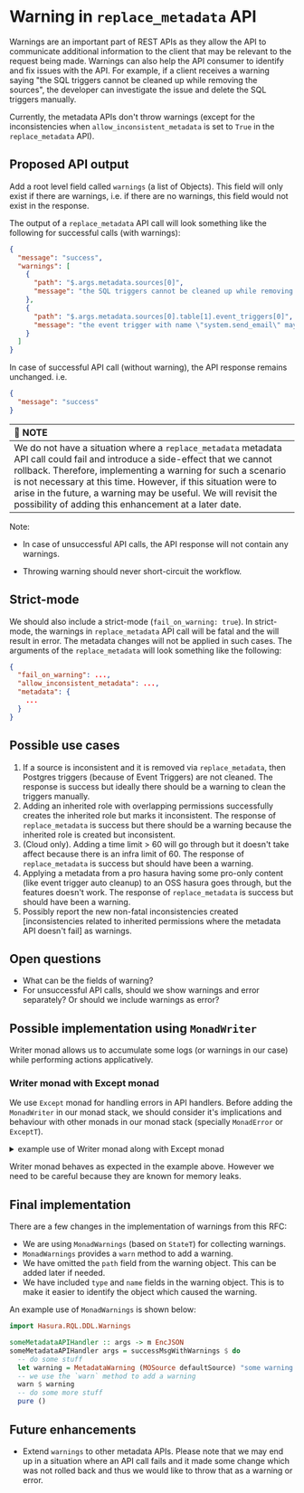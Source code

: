 # Warning in `replace_metadata` API

Warnings are an important part of REST APIs as they allow the API to communicate
additional information to the client that may be relevant to the request being
made. Warnings can also help the API consumer to identify and fix issues with
the API. For example, if a client receives a warning saying "the SQL triggers
cannot be cleaned up while removing the sources", the developer can investigate
the issue and delete the SQL triggers manually.

Currently, the metadata APIs don't throw warnings (except for the
inconsistencies when `allow_inconsistent_metadata` is set to `True` in the
`replace_metadata` API).

## Proposed API output

Add a root level field called `warnings` (a list of Objects). This field will
only exist if there are warnings, i.e. if there are no warnings, this field
would not exist in the response.

The output of a `replace_metadata` API call will look something like the
following for successful calls (with warnings):
```json
{
  "message": "success",
  "warnings": [
    {
      "path": "$.args.metadata.sources[0]",
      "message": "the SQL triggers cannot be cleaned up while removing the source \"default\""
    },
    {
      "path": "$.args.metadata.sources[0].table[1].event_triggers[0]",
      "message": "the event trigger with name \"system.send_email\" may not work as expected, hasura suggests to use only alphanumeric, underscore and hyphens in an event trigger name"
    }
  ]
}
```

In case of successful API call (without warning), the API response remains
unchanged. i.e.
```json
{
  "message": "success"
}
```

| :memo: NOTE                |
|:---------------------------|
| We do not have a situation where a `replace_metadata` metadata API call could fail and introduce a side-effect that we cannot rollback. Therefore, implementing a warning for such a scenario is not necessary at this time. However, if this situation were to arise in the future, a warning may be useful. We will revisit the possibility of adding this enhancement at a later date. |


Note:

- In case of unsuccessful API calls, the API response will not contain any warnings.

- Throwing warning should never short-circuit the workflow.

## Strict-mode

We should also include a strict-mode (`fail_on_warning: true`). In strict-mode, the warnings in `replace_metadata` API call will be fatal and the will result in error. The metadata changes will not be applied in such cases. The arguments of the `replace_metadata` will look something like the following:
```json
{
  "fail_on_warning": ...,
  "allow_inconsistent_metadata": ...,
  "metadata": {
    ...
  }
}
```

## Possible use cases

1. If a source is inconsistent and it is removed via `replace_metadata`, then Postgres triggers (because of Event Triggers) are not cleaned. The response is success but ideally there should be a warning to clean the triggers manually.
2. Adding an inherited role with overlapping permissions successfully creates the inherited role but marks it inconsistent. The response of `replace_metadata` is success but there should be a warning because the inherited role is created but inconsistent.
3. (Cloud only). Adding a time limit > 60 will go through but it doesn't take affect because there is an infra limit of 60. The response of `replace_metadata` is success but should have been a warning.
4. Applying a metadata from a pro hasura having some pro-only content (like event trigger auto cleanup) to an OSS hasura goes through, but the features doesn't work. The response of `replace_metadata` is success but should have been a warning.
5. Possibly report the new non-fatal inconsistencies created [inconsistencies related to inherited permissions where the metadata API doesn't fail] as warnings.

## Open questions

- What can be the fields of warning?
- For unsuccessful API calls, should we show warnings and error separately?
  Or should we include warnings as error?

## Possible implementation using `MonadWriter`

Writer monad allows us to accumulate some logs (or warnings in our case) while
performing actions applicatively.

### Writer monad with Except monad

We use `Except` monad for handling errors in API handlers. Before adding the
`MonadWriter` in our monad stack, we should consider it's implications and
behaviour with other monads in our monad stack (specially `MonadError` or
`ExceptT`).

<details>
<summary>example use of Writer monad along with Except monad</summary>

```haskell
{-# LANGUAGE FlexibleContexts #-}
{-# LANGUAGE ImportQualifiedPost #-}

module Main where
import Control.Monad
import Control.Monad.Except
import Control.Monad.IO.Class (liftIO, MonadIO)
import Prelude
import Control.Monad.Trans.Writer.CPS qualified as CPS
import Control.Monad.Writer.Class

type Warnings = [String]

example ::
  (
    MonadIO m,
    MonadError String m,
    MonadWriter Warnings m
  ) =>
  Int -> m Int
example x = do
  tell ["warning: starting the operation"]
  when (x < 0) $ throwError "error: negative input"
  when (x < 10) $ tell ["warning: input is less than 10"]
  when (x > 20) $ tell ["warning: input is more than 20"]
  liftIO $ putStrLn "hello" -- performs some action for non error case
  return x

handleInput :: Int -> IO ()
handleInput input = do
  putStrLn $ "--------- input: "<> show input <>" ---------"
  (res, warnings) <- CPS.runWriterT $ runExceptT (example input)
  print warnings
  case res of
    Left err -> print err
    Right result -> print result
  putStrLn "-----------------------------"


main :: IO ()
main = do
  handleInput (-1)
  handleInput 5
  handleInput 15
  handleInput 25

-- >>> main
-- --------- input: -1 ---------
-- ["warning: starting the operation"]
-- "error: negative input"
-- -----------------------------
--
-- --------- input: 5 ---------
-- hello
-- ["warning: starting the operation","warning: input is less than 10"]
-- 5
-- -----------------------------
--
-- --------- input: 15 ---------
-- hello
-- ["warning: starting the operation"]
-- 15
-- -----------------------------
--
-- --------- input: 25 ---------
-- hello
-- ["warning: starting the operation","warning: input is more than 20"]
-- 25
-- -----------------------------
```
</details>


Writer monad behaves as expected in the example above. However we need to be
careful because they are known for memory leaks.

## Final implementation
There are a few changes in the implementation of warnings from this RFC:
- We are using `MonadWarnings` (based on `StateT`) for collecting warnings.
- `MonadWarnings` provides a `warn` method to add a warning.
- We have omitted the `path` field from the warning object. This can be added later if needed.
- We have included `type` and `name` fields in the warning object. This is to make it easier to identify the object
  which caused the warning.

An example use of `MonadWarnings` is shown below:
```haskell
import Hasura.RQL.DDL.Warnings

someMetadataAPIHandler :: args -> m EncJSON
someMetadataAPIHandler args = successMsgWithWarnings $ do
  -- do some stuff
  let warning = MetadataWarning (MOSource defaultSource) "some warning message"
  -- we use the `warn` method to add a warning
  warn $ warning
  -- do some more stuff
  pure ()
```
## Future enhancements
- Extend `warnings` to other metadata APIs. Please note that we may end up in
a situation where an API call fails and it made some change which was not
rolled back and thus we would like to throw that as a warning or error.
